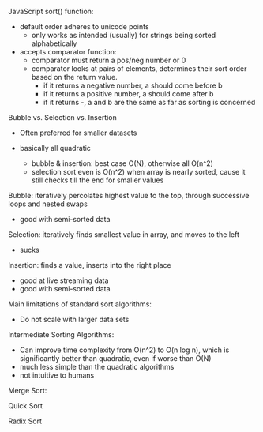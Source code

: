 JavaScript sort() function:

- default order adheres to unicode points
  - only works as intended (usually) for strings being sorted alphabetically
- accepts comparator function:
  - comparator must return a pos/neg number or 0
  - comparator looks at pairs of elements, determines their sort order based on the return value.
    - if it returns a negative number, a should come before b
    - if it returns a positive number, a should come after b
    - if it returns -, a and b are the same as far as sorting is concerned

Bubble vs. Selection vs. Insertion

- Often preferred for smaller datasets

- basically all quadratic
  - bubble & insertion: best case O(N), otherwise all O(n^2)
  - selection sort even is O(n^2) when array is nearly sorted, cause it still checks till the end for smaller values

Bubble: iteratively percolates highest value to the top, through successive loops and nested swaps

- good with semi-sorted data

Selection: iteratively finds smallest value in array, and moves to the left

- sucks

Insertion: finds a value, inserts into the right place

- good at live streaming data
- good with semi-sorted data

Main limitations of standard sort algorithms:

- Do not scale with larger data sets

Intermediate Sorting Algorithms:

- Can improve time complexity from O(n^2) to O(n log n), which is significantly better than quadratic, even if worse than O(N)
- much less simple than the quadratic algorithms
- not intuitive to humans

Merge Sort:

Quick Sort

Radix Sort
